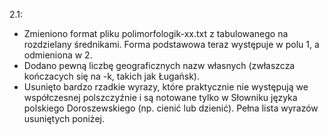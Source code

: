 2.1:
 * Zmieniono format pliku polimorfologik-xx.txt z tabulowanego na rozdzielany średnikami. Forma podstawowa teraz występuje w polu 1, a odmieniona w 2.
 * Dodano pewną liczbę geograficznych nazw własnych (zwłaszcza kończacych się na -k, takich jak Ługańsk).
 * Usunięto bardzo rzadkie wyrazy, które praktycznie nie występują we współczesnej polszczyźnie i są notowane tylko w Słowniku języka polskiego Doroszewskiego (np. cienić lub dzienić). Pełna lista wyrazów usuniętych poniżej.

